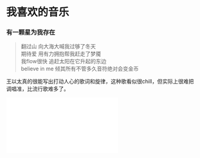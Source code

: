 # 我喜欢的音乐

### 有一颗星为我存在

> 翻过山 向大海大喊我过够了冬天  
> 期待爱 用有力拥抱帮我赶走了梦魇  
> 我flow很快 追赶太阳在它升起的东边  
> believe in me 倾其所有不管多久音符绝对会变金币

王以太真的很能写出打动人心的歌词和旋律，这种歌看似很chill，但实际上很难把调唱准，比流行歌难多了。

<iframe src="//player.bilibili.com/player.html?aid=331995369&bvid=BV1QA411K74z&cid=306198637&page=1" scrolling="no" border="0" frameborder="no" framespacing="0" allowfullscreen="true"> </iframe>

